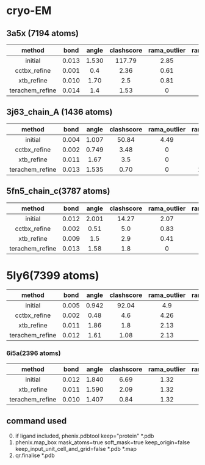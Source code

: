 # cryo-EM
## 3a5x (7194 atoms)
method         | bond   | angle |clashscore |rama_outlier| rama_favor|rotamer | CC_mask
:--:           | :--:   | :--:  |   :--:    |   :--:     |   :--:    |:--:    |:--:
initial        | 0.013  | 1.530 | 117.79    |   2.85     |   86.59   | 8.72   | 0.292
cctbx_refine   | 0.001  | 0.4   |  2.36     |   0.61     |   93.50   |  2.05  | 0.3025
xtb_refine     | 0.010  | 1.70  |  2.5      |   0.81     |   93.90   |  4.36  | 0.3050
terachem_refine| 0.014  | 1.4   |  1.53     |   0        |   96.75   |  4.62  | 0.3051
## 3j63_chain_A (1436 atoms)
method         | bond   | angle |clashscore |rama_outlier| rama_favor|rotamer | CC_mask
:--:           | :--:   | :--:  |   :--:    |   :--:     |   :--:    |:--:    |:--:
initial        | 0.004  | 1.007 |   50.84   |   4.49     |   85.39   | 5.48   | 0.6747
cctbx_refine   | 0.002  | 0.749 |   3.48    |   0        |   98.88   | 4.11   | 0.6553
xtb_refine     | 0.011  | 1.67  |   3.5     |   0        |   91.01   | 4.11   | 0.6530
terachem_refine| 0.013  | 1.535 |   0.70    |   0        |   100.00  | 1.37   | 0.6386
## 5fn5_chain_c(3787 atoms)
method         | bond   | angle |clashscore |rama_outlier| rama_favor|rotamer | CC_mask
:--:           | :--:   | :--:  |   :--:    |   :--:     |   :--:    |:--:    |:--:
initial        | 0.012  | 2.001 |  14.27    |    2.07    |   90.87   | 18.13  | 0.6430
cctbx_refine   | 0.002  | 0.51  |   5.0     |    0.83    |   91.70   | 7.25   | 0.6540
xtb_refine     | 0.009  | 1.5   |    2.9    |    0.41    |   90.04   |  8.29  | 0.6555
terachem_refine| 0.013  | 1.58  |    1.8    |    0       |   96.28   | 11.92  | 0.6441
# 5ly6(7399 atoms)
method         | bond   | angle |clashscore |rama_outlier| rama_favor|rotamer | CC_mask
:--:           | :--:   | :--:  |   :--:    |   :--:     |   :--:    |:--:    |:--:
initial        | 0.005  | 0.942 |   92.04   |    4.9     |   74.2    | 36.08  | 0.6239
cctbx_refine   | 0.002  | 0.48  |    4.6    |    4.26    |  77.61    |  10.41 |  0.6564
xtb_refine     | 0.011  | 1.86  |    1.8    |    2.13    |   87.21   |  7.75  |   0.6623
terachem_refine| 0.012  | 1.61  |    1.08   |    2.13    |   89.98   |  11.14 | 0.6394
### 6i5a(2396 atoms)
method         | bond   | angle |clashscore |rama_outlier| rama_favor|rotamer | CC_mask
:--:           | :--:   | :--:  |   :--:    |   :--:     |   :--:    |:--:    |:--:
initial        | 0.012  | 1.840 |  6.69     |   1.32     |  97.35    |  0.74  | 0.8156
xtb_refine     | 0.011  | 1.590 |   2.09    |   1.32     |  94.70    |  0.74  | 0.8066
terachem_refine| 0.010  | 1.407 |   0.84    |   1.32     |  98.68    |  0.00  | 0.8106
## command used
0. if ligand included, phenix.pdbtool keep="protein" *.pdb
1. phenix.map_box mask_atoms=true soft_mask=true keep_origin=false keep_input_unit_cell_and_grid=false *.pdb *.map
2. qr.finalise *.pdb
